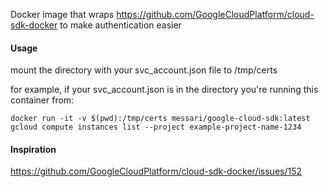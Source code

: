 Docker image that wraps https://github.com/GoogleCloudPlatform/cloud-sdk-docker to make authentication easier

#### Usage

mount the directory with your svc_account.json file to /tmp/certs

for example, if your svc_account.json is in the directory you're running this container from:

`docker run -it -v $(pwd):/tmp/certs messari/google-cloud-sdk:latest gcloud compute instances list --project example-project-name-1234`

#### Inspiration

https://github.com/GoogleCloudPlatform/cloud-sdk-docker/issues/152
